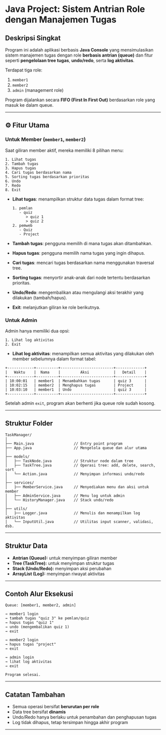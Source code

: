 # Java Project: Sistem Antrian Role dengan Manajemen Tugas

## Deskripsi Singkat

Program ini adalah aplikasi berbasis **Java Console** yang mensimulasikan sistem manajemen tugas dengan role **berbasis antrian (queue)** dan fitur seperti **pengelolaan tree tugas**, **undo/redo**, serta **log aktivitas**.

Terdapat tiga role:

1. `member1`
2. `member2`
3. `admin` (management role)

Program dijalankan secara **FIFO (First In First Out)** berdasarkan role yang masuk ke dalam queue.

---

## ⚙️ Fitur Utama

### Untuk Member (`member1`, `member2`)

Saat giliran member aktif, mereka memiliki 8 pilihan menu:

```
1. Lihat tugas
2. Tambah tugas
3. Hapus tugas
4. Cari tugas berdasarkan nama
5. Sorting tugas berdasarkan prioritas
6. Undo
7. Redo
8. Exit
```

- **Lihat tugas**: menampilkan struktur data tugas dalam format tree:

  ```
  1. pemlan
     - quiz
        > quiz 1
        > quiz 2
  2. pemweb
     - Quiz
     - Project
  ```

- **Tambah tugas**: pengguna memilih di mana tugas akan ditambahkan.
- **Hapus tugas**: pengguna memilih nama tugas yang ingin dihapus.
- **Cari tugas**: mencari tugas berdasarkan nama menggunakan traversal tree.
- **Sorting tugas**: menyortir anak-anak dari node tertentu berdasarkan prioritas.
- **Undo/Redo**: mengembalikan atau mengulangi aksi terakhir yang dilakukan (tambah/hapus).
- **Exit**: melanjutkan giliran ke role berikutnya.

### Untuk Admin

Admin hanya memiliki dua opsi:

```
1. Lihat log aktivitas
2. Exit
```

- **Lihat log aktivitas**: menampilkan semua aktivitas yang dilakukan oleh member sebelumnya dalam format tabel:

```
+------------+----------+------------------------+-------------+
|   Waktu    |  Nama    |         Aksi           |   Detail    |
+------------+----------+------------------------+-------------+
| 10:00:01   | member1  | Menambahkan tugas      | quiz 3      |
| 10:02:15   | member2  | Menghapus tugas        | Project     |
| 10:03:10   | member1  | Undo                   | quiz 3      |
+------------+----------+------------------------+-------------+
```

Setelah admin `exit`, program akan berhenti jika queue role sudah kosong.

---

## Struktur Folder

```
TaskManager/
│
├── Main.java                  // Entry point program
├── App.java                   // Mengelola queue dan alur utama
│
├── models/
│   ├── TaskNode.java          // Struktur node dalam tree
│   ├── TaskTree.java          // Operasi tree: add, delete, search, sort
│   └── Action.java            // Menyimpan informasi undo/redo
│
├── services/
│   ├── MemberService.java     // Menyediakan menu dan aksi untuk member
│   ├── AdminService.java      // Menu log untuk admin
│   └── HistoryManager.java    // Stack undo/redo
│
├── utils/
│   ├── Logger.java            // Menulis dan menampilkan log aktivitas
│   └── InputUtil.java         // Utilitas input scanner, validasi, dsb.
```

---

## Struktur Data

- **Antrian (Queue):** untuk menyimpan giliran member
- **Tree (TaskTree):** untuk menyimpan struktur tugas
- **Stack (Undo/Redo):** menyimpan aksi perubahan
- **ArrayList (Log):** menyimpan riwayat aktivitas

---

## Contoh Alur Eksekusi

```
Queue: [member1, member2, admin]

→ member1 login
→ tambah tugas "quiz 3" ke pemlan/quiz
→ hapus tugas "quiz 1"
→ undo (mengembalikan quiz 1)
→ exit

→ member2 login
→ hapus tugas "project"
→ exit

→ admin login
→ lihat log aktivitas
→ exit

Program selesai.
```

---

## Catatan Tambahan

- Semua operasi bersifat **berurutan per role**
- Data tree bersifat **dinamis**
- Undo/Redo hanya berlaku untuk penambahan dan penghapusan tugas
- Log tidak dihapus, tetap tersimpan hingga akhir program

---
